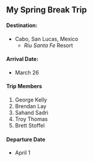 ## My Spring Break Trip

#### Destination:
- Cabo, San Lucas, Mexico
  - *Riu Santa Fe* Resort

#### Arrival Date:
* March 26

#### Trip Members
1. George Kelly
2. Brendan Lay
3. Sahand Sadri
4. Troy Thomas
5. Brett Stoffel

#### Departure Date
* April 1
